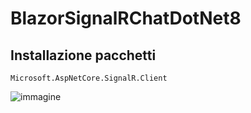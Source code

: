 # BlazorSignalRChatDotNet8

## Installazione pacchetti 
    Microsoft.AspNetCore.SignalR.Client

![immagine](https://github.com/salisou/BlazorSignalRChatDotNet8/assets/61307355/2e1115a5-563c-4824-b758-2fd6d200d624)
